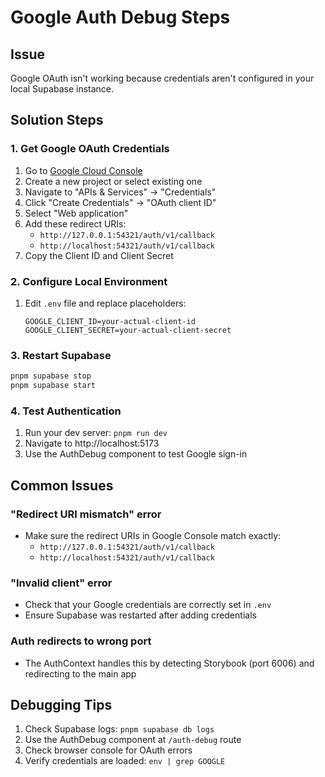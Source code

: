 # Google Auth Debug Steps

## Issue
Google OAuth isn't working because credentials aren't configured in your local Supabase instance.

## Solution Steps

### 1. Get Google OAuth Credentials
1. Go to [Google Cloud Console](https://console.cloud.google.com/)
2. Create a new project or select existing one
3. Navigate to "APIs & Services" → "Credentials"
4. Click "Create Credentials" → "OAuth client ID"
5. Select "Web application"
6. Add these redirect URIs:
   - `http://127.0.0.1:54321/auth/v1/callback`
   - `http://localhost:54321/auth/v1/callback`
7. Copy the Client ID and Client Secret

### 2. Configure Local Environment
1. Edit `.env` file and replace placeholders:
   ```
   GOOGLE_CLIENT_ID=your-actual-client-id
   GOOGLE_CLIENT_SECRET=your-actual-client-secret
   ```

### 3. Restart Supabase
```bash
pnpm supabase stop
pnpm supabase start
```

### 4. Test Authentication
1. Run your dev server: `pnpm run dev`
2. Navigate to http://localhost:5173
3. Use the AuthDebug component to test Google sign-in

## Common Issues

### "Redirect URI mismatch" error
- Make sure the redirect URIs in Google Console match exactly:
  - `http://127.0.0.1:54321/auth/v1/callback`
  - `http://localhost:54321/auth/v1/callback`

### "Invalid client" error
- Check that your Google credentials are correctly set in `.env`
- Ensure Supabase was restarted after adding credentials

### Auth redirects to wrong port
- The AuthContext handles this by detecting Storybook (port 6006) and redirecting to the main app

## Debugging Tips
1. Check Supabase logs: `pnpm supabase db logs`
2. Use the AuthDebug component at `/auth-debug` route
3. Check browser console for OAuth errors
4. Verify credentials are loaded: `env | grep GOOGLE`